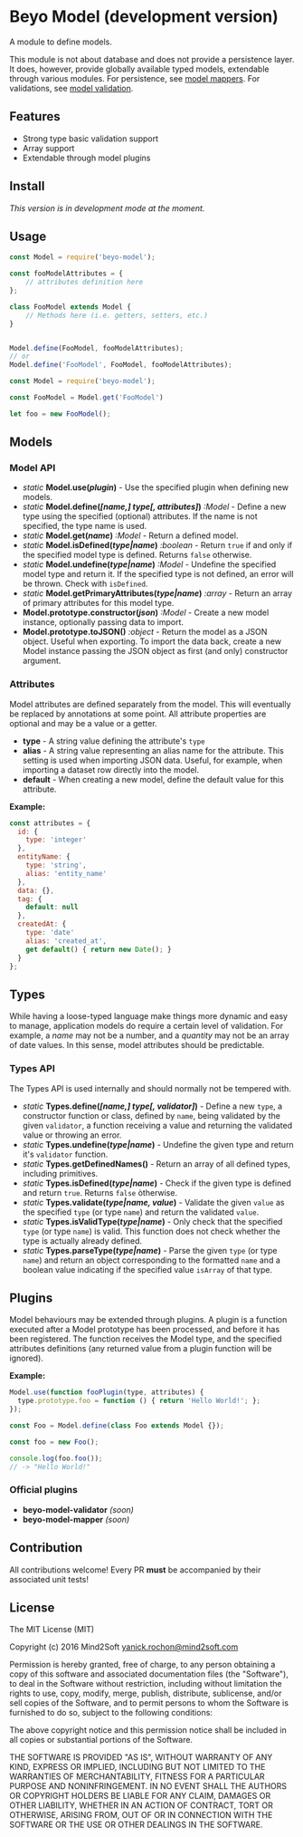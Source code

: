 # Beyo Model (development version)

A module to define models.

This module is not about database and does not provide a persistence layer. It does, however, provide globally available typed models, extendable through various modules. For persistence, see [model mappers](https://github.com/beyo/model-mapper). For validations, see [model validation](https://github.com/beyo/model-validation).


## Features

* Strong type basic validation support
* Array support
* Extendable through model plugins


## Install

*This version is in development mode at the moment.*


## Usage

```javascript
const Model = require('beyo-model');

const fooModelAttributes = {
    // attributes definition here
};

class FooModel extends Model {
    // Methods here (i.e. getters, setters, etc.)
}


Model.define(FooModel, fooModelAttributes);
// or
Model.define('FooModel', FooModel, fooModelAttributes);
```

```javascript
const Model = require('beyo-model');

const FooModel = Model.get('FooModel')

let foo = new FooModel();
```


## Models

### Model API

* *static* **Model.use(*plugin*)** - Use the specified plugin when defining new models. 
* *static* **Model.define(*[name,] type[, attributes]*)** *:Model* - Define a new type using the specified (optional) attributes. If the name is not specified, the type name is used.
* *static* **Model.get(*name*)** *:Model* - Return a defined model.
* *static* **Model.isDefined(*type|name*)** *:boolean* - Return `true` if and only if the specified model type is defined. Returns `false` otherwise.
* *static* **Model.undefine(*type|name*)** *:Model* - Undefine the specified model type and return it. If the specified type is not defined, an error will be thrown. Check with `isDefined`.
* *static* **Model.getPrimaryAttributes(*type|name*)** *:array* - Return an array of primary attributes for this model type.
* **Model.prototype.constructor(*json*)** *:Model* - Create a new model instance, optionally passing data to import.
* **Model.prototype.toJSON()** *:object* - Return the model as a JSON object. Useful when exporting. To import the data back, create a new Model instance passing the JSON object as first (and only) constructor argument.


### Attributes

Model attributes are defined separately from the model. This will eventually be replaced by annotations at some point. All attribute properties are optional and may be a value or a getter.

* **type** - A string value defining the attribute's `type`
* **alias** - A string value representing an alias name for the attribute. This setting is used when importing JSON data. Useful, for example, when importing a dataset row directly into the model.
* **default** - When creating a new model, define the default value for this attribute.

**Example:**

```js
const attributes = {
  id: {
    type: 'integer'
  },
  entityName: {
    type: 'string',
    alias: 'entity_name'
  },
  data: {},
  tag: {
    default: null
  },
  createdAt: {
    type: 'date'
    alias: 'created_at',
    get default() { return new Date(); }
  }
};
```


## Types

While having a loose-typed language make things more dynamic and easy to manage, application models do require a certain level of validation. For example, a *name* may not be a number, and a *quantity* may not be an array of date values. In this sense, model attributes should be predictable.

### Types API

The Types API is used internally and should normally not be tempered with.

* *static* **Types.define(*[name,] type[, validator]*)** - Define a new `type`, a constructor function or class, defined by `name`, being validated by the given `validator`, a function receiving a value and returning the validated value or throwing an error.
* *static* **Types.undefine(*type|name*)** - Undefine the given type and return it's `validator` function.
* *static* **Types.getDefinedNames()** - Return an array of all defined types, including primitives.
* *static* **Types.isDefined(*type|name*)** - Check if the given type is defined and return `true`. Returns `false` òtherwise.
* *static* **Types.validate(*type|name, value*)** - Validate the given `value` as the specified `type` (or type `name`) and return the validated `value`.
* *static* **Types.isValidType(*type|name*)** - Only check that the specified `type` (or type `name`) is valid. This function does not check whether the type is actually already defined.
* *static* **Types.parseType(*type|name*)** - Parse the given `type` (or type `name`) and return an object corresponding to the formatted `name` and a boolean value indicating if the specified value `isArray` of that type.


## Plugins

Model behaviours may be extended through plugins. A plugin is a function executed after a Model prototype has been processed, and before it has been registered. The function receives the Model type, and the specified attributes definitions (any returned value from a plugin function will be ignored).

**Example:**

```javascript
Model.use(function fooPlugin(type, attributes) {
  type.prototype.foo = function () { return 'Hello World!'; };
});

const Foo = Model.define(class Foo extends Model {});

const foo = new Foo();

console.log(foo.foo());
// -> "Hello World!"
```

### Official plugins

* **beyo-model-validator** *(soon)*
* **beyo-model-mapper** *(soon)*


## Contribution

All contributions welcome! Every PR **must** be accompanied by their associated
unit tests!


## License

The MIT License (MIT)

Copyright (c) 2016 Mind2Soft <yanick.rochon@mind2soft.com>

Permission is hereby granted, free of charge, to any person obtaining a copy of this software and associated documentation files (the "Software"), to deal in the Software without restriction, including without limitation the rights to use, copy, modify, merge, publish, distribute, sublicense, and/or sell copies of the Software, and to permit persons to whom the Software is furnished to do so, subject to the following conditions:

The above copyright notice and this permission notice shall be included in all copies or substantial portions of the Software.

THE SOFTWARE IS PROVIDED "AS IS", WITHOUT WARRANTY OF ANY KIND, EXPRESS OR IMPLIED, INCLUDING BUT NOT LIMITED TO THE WARRANTIES OF MERCHANTABILITY, FITNESS FOR A PARTICULAR PURPOSE AND NONINFRINGEMENT. IN NO EVENT SHALL THE AUTHORS OR COPYRIGHT HOLDERS BE LIABLE FOR ANY CLAIM, DAMAGES OR OTHER LIABILITY, WHETHER IN AN ACTION OF CONTRACT, TORT OR OTHERWISE, ARISING FROM, OUT OF OR IN CONNECTION WITH THE SOFTWARE OR THE USE OR OTHER DEALINGS IN THE SOFTWARE.
